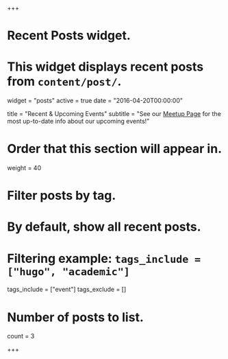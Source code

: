 +++
# Recent Posts widget.
# This widget displays recent posts from `content/post/`.
widget = "posts"
active = true
date = "2016-04-20T00:00:00"

title = "Recent & Upcoming Events"
subtitle = "See our [Meetup Page](https://www.meetup.com/rladies-newyork/) for the most up-to-date info about our upcoming events!"

# Order that this section will appear in.
weight = 40

# Filter posts by tag.
#  By default, show all recent posts.
#  Filtering example: `tags_include = ["hugo", "academic"]`
tags_include = ["event"]
tags_exclude = []

# Number of posts to list.
count = 3

+++

